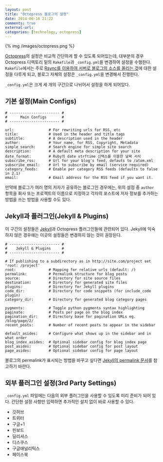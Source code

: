 ```yaml
---
layout: post
title: "Octopress 블로그의 설정"
date: 2014-06-16 21:22
comments: true
external-url:
categories: [technology, octopress]
---
```


{% img /images/octopress.png %}

[Octopress](http://octopress.org/)의 설정은 비교적 간단하게 할 수 있도록 되어있는데, 대부분의 경우 Octopress 디렉토리 밑의 `Rakefile`과 `_config.yml`을 변경하여 설정을 수행한다. `Rakefile`에서는 주로 [Rsync를 이용하여 서버로 블로그의 소스를 올리는 것](http://hwanho.net/blog/2014/06/16/deploy-octopress-with-rsync/)에 대한 설정을 다루게 되고, 블로그 자체의 설정은 `_config.yml`을 변경해서 진행한다.

<!--more-->

`_config.yml`은 크게 세 개의 구간으로 나뉘어서 설정을 하게 되어있다. 

## 기본 설정(Main Configs)

```
# ----------------------- #
#      Main Configs       #
# ----------------------- #

url:                # For rewriting urls for RSS, etc
title:              # Used in the header and title tags
subtitle:           # A description used in the header
author:             # Your name, for RSS, Copyright, Metadata
simple_search:      # Search engine for simple site search
description:        # A default meta description for your site
date_format:        # Ruby의 date strftime 신텍스를 이용한 날짜 서식
subscribe_rss:      # Url for your blog's feed, defauts to /atom.xml
subscribe_email:    # Url to subscribe by email (service required)
category_feeds:     # Enable per category RSS feeds (defaults to false in 2.1)
email:              # Email address for the RSS feed if you want it.
```

만약에 블로그가 여러 명의 저자가 공유하는 블로그인 경우에는, 위의 설정 중 `author` 항목을 회사 또는 프로젝트의 이름으로 지정하고 각자의 포스트에 저자 정보를 추가하는 방법을 쓰는 방법을 사용할 수도 있다.

## Jekyll과 플러그인(Jekyll & Plugins)

이 구간의 설정들은 [Jekyll](https://github.com/jekyll/jekyll)과 Octopress 플러그인들에 관련되어 있다. Jekyll에 익숙하지 않은 경우에는 이곳의 설정들은 변경하지 않는 것이 권장된다.

```
# ----------------------- #
#    Jekyll & Plugins     #
# ----------------------- #

# If publishing to a subdirectory as in http://site.com/project set 'root: /project'
root:               # Mapping for relative urls (default: /)
permalink:          # Permalink structure for blog posts
source:             # Directory for site source files
destination:        # Directory for generated site files
plugins:            # Directory for Jekyll plugins
code_dir:           # Directory for code snippets (for include_code plugin)
category_dir:       # Directory for generated blog category pages
 
pygments:           # Toggle python pygments syntax highlighting
paginate:           # Posts per page on the blog index
pagination_dir:     # Directory base for pagination URLs eg. /blog/page/2/
recent_posts:       # Number of recent posts to appear in the sidebar 

default_asides:     # Configure what shows up in the sidebar and in what order
blog_index_asides:  # Optional sidebar config for blog index page
post_asides:        # Optional sidebar config for post layout
page_asides:        # Optional sidebar config for page layout
```

블로그의 permalink가 표시되는 방법을 바꾸고 싶다면 [Jekyll의 permalink 문서](http://jekyllrb.com/docs/permalinks/)를 참고하기 바란다.

## 외부 플러그인 설정(3rd Party Settings)

`_config.yml` 파일에는 다음의 외부 플러그인을 사용할 수 있도록 미리 준비가 되어 있다. 간단한 설정 사항만 입력하면 추가적인 설치 없이 바로 사용할 수 있다.

* 깃허브  
* 트위터  
* 구글+1
* 핀보드  
* 딜리셔스  
* 디스쿠스  
* 구글애널리틱스
* 페이스북  




